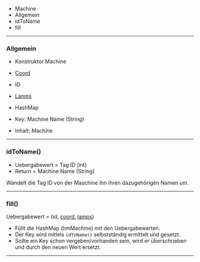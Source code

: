 
 - Machine
- Allgemein
- idToName
- fill


----------
### Allgemein ###

 - Konstruktor Machine
- [Coord](Coord) 
- ID 
- [Lamps](ColorDetection)


 - HashMap
- Key: Machine Name (String)
- Inhalt: Machine



----------

### idToName() ###

- Uebergabewert = Tag ID (int)
- Return = Machine Name (String)

Wandelt die Tag ID von der Maschine ihn ihren dazugehörigen Namen um.


----------
### fill() ###

Uebergabewert = (id, [coord](Coord), [lamps](ColorDetection))

- Füllt die HashMap (hmMachine) mit den Uebergabewerten.
- Der Key wird mittels `idToName()`  selbstständig ermittelt und gesetzt.
- Sollte ein Key schon vergeben/vorhanden sein, wird er überschrieben und durch den neuen Wert ersetzt. 


----------
